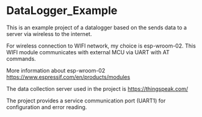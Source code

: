 # DataLogger_Example

This is an example project of a datalogger based on the sends data to a server via wireless to the internet. 

For wireless connection to WIFI network, my choice is  esp-wroom-02.
This WIFI module communicates with external MCU via UART with AT commands. 

More information about esp-wroom-02 https://www.espressif.com/en/products/modules

The data collection server used in the project is https://thingspeak.com/

The project provides a service communication port (UART1) for configuration and error reading.
